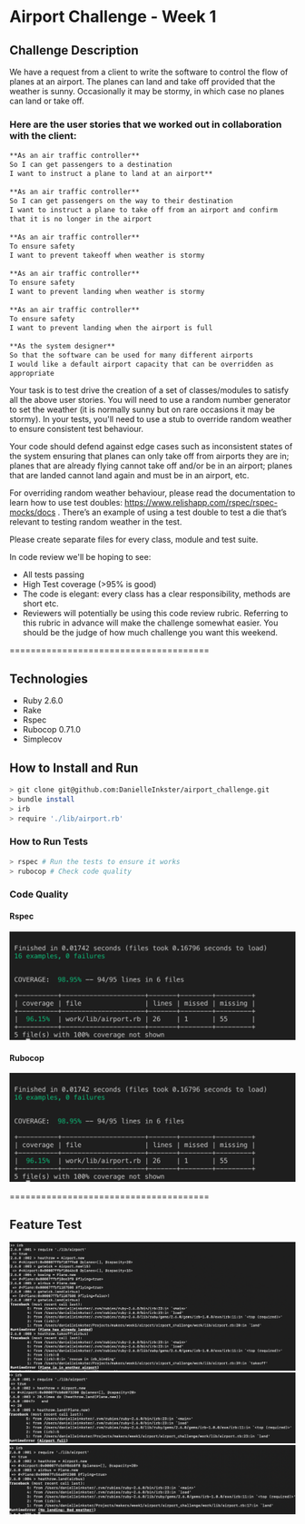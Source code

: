 # Airport Challenge - Week 1 #

## Challenge Description ##
We have a request from a client to write the software to control the flow of planes at an airport. The planes can land and take off provided that the weather is sunny. Occasionally it may be stormy, in which case no planes can land or take off. 

### Here are the user stories that we worked out in collaboration with the client: ###
```
**As an air traffic controller**  
So I can get passengers to a destination 
I want to instruct a plane to land at an airport**

**As an air traffic controller** 
So I can get passengers on the way to their destination 
I want to instruct a plane to take off from an airport and confirm that it is no longer in the airport

**As an air traffic controller** 
To ensure safety 
I want to prevent takeoff when weather is stormy 

**As an air traffic controller**  
To ensure safety 
I want to prevent landing when weather is stormy 

**As an air traffic controller**  
To ensure safety 
I want to prevent landing when the airport is full 

**As the system designer** 
So that the software can be used for many different airports
I would like a default airport capacity that can be overridden as appropriate
```
Your task is to test drive the creation of a set of classes/modules to satisfy all the above user stories. You will need to use a random number generator to set the weather (it is normally sunny but on rare occasions it may be stormy). In your tests, you'll need to use a stub to override random weather to ensure consistent test behaviour.

Your code should defend against edge cases such as inconsistent states of the system ensuring that planes can only take off from airports they are in; planes that are already flying cannot take off and/or be in an airport; planes that are landed cannot land again and must be in an airport, etc.

For overriding random weather behaviour, please read the documentation to learn how to use test doubles: https://www.relishapp.com/rspec/rspec-mocks/docs . There’s an example of using a test double to test a die that’s relevant to testing random weather in the test.

Please create separate files for every class, module and test suite.

In code review we'll be hoping to see:

* All tests passing
* High Test coverage (>95% is good)
* The code is elegant: every class has a clear responsibility, methods are short etc.
* Reviewers will potentially be using this code review rubric. Referring to this rubric in advance will make the challenge somewhat easier. You should be the judge of how much challenge you want this weekend.

======================================

## Technologies
* Ruby 2.6.0
* Rake
* Rspec
* Rubocop 0.71.0
* Simplecov

## How to Install and Run
```bash
> git clone git@github.com:DanielleInkster/airport_challenge.git
> bundle install
> irb
> require './lib/airport.rb'
```
### How to Run Tests
```bash
> rspec # Run the tests to ensure it works
> rubocop # Check code quality
```

### Code Quality

#### Rspec
![Rspec Coverage](work/images/rspec.png)

#### Rubocop
![Rubocop](work/images/rspec.png)

======================================

## Feature Test ##
![](work/images/Screenshot%202019-09-23%20at%2012.43.05%20AM.png)
![](work/images/Screenshot%202019-09-23%20at%2012.49.45%20AM.png)
![](work/images/Screenshot%202019-09-23%20at%2012.51.18%20AM.png)

